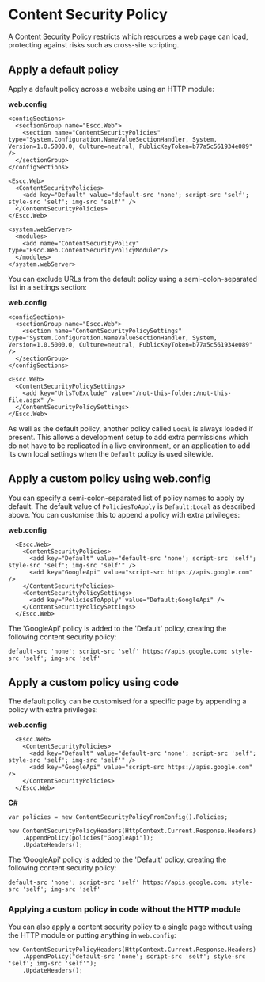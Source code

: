 # Content Security Policy

A [Content Security Policy](http://www.html5rocks.com/en/tutorials/security/content-security-policy/) restricts which resources a web page can load, protecting against risks such as cross-site scripting.

## Apply a default policy
Apply a default policy across a website using an HTTP module:

**web.config**

	<configSections>
	  <sectionGroup name="Escc.Web">
	    <section name="ContentSecurityPolicies" type="System.Configuration.NameValueSectionHandler, System, Version=1.0.5000.0, Culture=neutral, PublicKeyToken=b77a5c561934e089" />
	  </sectionGroup>
	</configSections>
	
	<Escc.Web>
	  <ContentSecurityPolicies>
	    <add key="Default" value="default-src 'none'; script-src 'self'; style-src 'self'; img-src 'self'" />
	  </ContentSecurityPolicies>
	</Escc.Web>
	
	<system.webServer>
	  <modules>
	    <add name="ContentSecurityPolicy" type="Escc.Web.ContentSecurityPolicyModule"/>
	  </modules>
	</system.webServer>

You can exclude URLs from the default policy using a semi-colon-separated list in a settings section:

**web.config**

	<configSections>
	  <sectionGroup name="Escc.Web">
	    <section name="ContentSecurityPolicySettings" type="System.Configuration.NameValueSectionHandler, System, Version=1.0.5000.0, Culture=neutral, PublicKeyToken=b77a5c561934e089" />
	  </sectionGroup>
	</configSections>
	
	<Escc.Web>
	  <ContentSecurityPolicySettings>
		<add key="UrlsToExclude" value="/not-this-folder;/not-this-file.aspx" />
	  </ContentSecurityPolicySettings>
	</Escc.Web>

As well as the default policy, another policy called `Local` is always loaded if present. This allows a development setup to add extra permissions which do not have to be replicated in a live environment, or an application to add its own local settings when the `Default` policy is used sitewide.

## Apply a custom policy using web.config

You can specify a semi-colon-separated list of policy names to apply by default. The default value of `PoliciesToApply` is `Default;Local` as described above. You can customise this to append a policy with extra privileges:

**web.config**

	  <Escc.Web>
	    <ContentSecurityPolicies>
	      <add key="Default" value="default-src 'none'; script-src 'self'; style-src 'self'; img-src 'self'" />
		  <add key="GoogleApi" value="script-src https://apis.google.com" />
	    </ContentSecurityPolicies>
		<ContentSecurityPolicySettings>
		  <add key="PoliciesToApply" value="Default;GoogleApi" />
		</ContentSecurityPolicySettings>
	  </Escc.Web>

The 'GoogleApi' policy is added to the 'Default' policy, creating the following content security policy:

	default-src 'none'; script-src 'self' https://apis.google.com; style-src 'self'; img-src 'self'


## Apply a custom policy using code
The default policy can be customised for a specific page by appending a policy with extra privileges:

**web.config**

	  <Escc.Web>
	    <ContentSecurityPolicies>
	      <add key="Default" value="default-src 'none'; script-src 'self'; style-src 'self'; img-src 'self'" />
		  <add key="GoogleApi" value="script-src https://apis.google.com" />
	    </ContentSecurityPolicies>
	  </Escc.Web>

**C#**

    var policies = new ContentSecurityPolicyFromConfig().Policies;
    
	new ContentSecurityPolicyHeaders(HttpContext.Current.Response.Headers)
	    .AppendPolicy(policies["GoogleApi"]);
	    .UpdateHeaders();

The 'GoogleApi' policy is added to the 'Default' policy, creating the following content security policy:

	default-src 'none'; script-src 'self' https://apis.google.com; style-src 'self'; img-src 'self'

### Applying a custom policy in code without the HTTP module

You can also apply a content security policy to a single page without using the HTTP module or putting anything in `web.config`:

	new ContentSecurityPolicyHeaders(HttpContext.Current.Response.Headers)
	    .AppendPolicy("default-src 'none'; script-src 'self'; style-src 'self'; img-src 'self'");
	    .UpdateHeaders();


